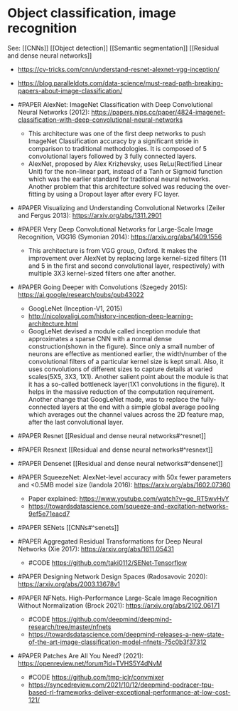 # Object classification, image recognition
See:
[[CNNs]]
[[Object detection]]
[[Semantic segmentation]]
[[Residual and dense neural networks]]

- https://cv-tricks.com/cnn/understand-resnet-alexnet-vgg-inception/
- https://blog.paralleldots.com/data-science/must-read-path-breaking-papers-about-image-classification/

- #PAPER AlexNet: ImageNet Classification with Deep Convolutional Neural Networks (2012): https://papers.nips.cc/paper/4824-imagenet-classification-with-deep-convolutional-neural-networks
	- This architecture was one of the first deep networks to push ImageNet Classification accuracy by a significant stride in comparison to traditional methodologies. It is composed of 5 convolutional layers followed by 3 fully connected layers.
	- AlexNet, proposed by Alex Krizhevsky, uses ReLu(Rectified Linear Unit) for the non-linear part, instead of a Tanh or Sigmoid function which was the earlier standard for traditional neural networks. Another problem that this architecture solved was reducing the over-fitting by using a Dropout layer after every FC layer.
- #PAPER Visualizing and Understanding Convolutional Networks (Zeiler and Fergus 2013): https://arxiv.org/abs/1311.2901
- #PAPER Very Deep Convolutional Networks for Large-Scale Image Recognition, VGG16 (Symonian 2014): https://arxiv.org/abs/1409.1556
	- This architecture is from VGG group, Oxford. It makes the improvement over AlexNet by replacing large kernel-sized filters (11 and 5 in the first and second convolutional layer, respectively) with multiple 3X3 kernel-sized filters one after another.
- #PAPER Going Deeper with Convolutions (Szegedy 2015): https://ai.google/research/pubs/pub43022
	- GoogLeNet (Inception-V1, 2015)
	- http://nicolovaligi.com/history-inception-deep-learning-architecture.html
	- GoogLeNet devised a module called inception module that approximates a sparse CNN with a normal dense construction(shown in the figure). Since only a small number of neurons are effective as mentioned earlier, the width/number of the convolutional filters of a particular kernel size is kept small. Also, it uses convolutions of different sizes to capture details at varied scales(5X5, 3X3, 1X1). Another salient point about the module is that it has a so-called bottleneck layer(1X1 convolutions in the figure). It helps in the massive reduction of the computation requirement. Another change that GoogLeNet made, was to replace the fully-connected layers at the end with a simple global average pooling which averages out the channel values across the 2D feature map, after the last convolutional layer. 
- #PAPER Resnet [[Residual and dense neural networks#^resnet]]
- #PAPER Resnext [[Residual and dense neural networks#^resnext]]
- #PAPER Densenet [[Residual and dense neural networks#^densenet]]
- #PAPER SqueezeNet: AlexNet-level accuracy with 50x fewer parameters and <0.5MB model size (Iandola 2016): https://arxiv.org/abs/1602.07360
	- Paper explained: https://www.youtube.com/watch?v=ge_RT5wvHvY 
	- https://towardsdatascience.com/squeeze-and-excitation-networks-9ef5e71eacd7
- #PAPER SENets [[CNNs#^senets]]
- #PAPER Aggregated Residual Transformations for Deep Neural Networks (Xie 2017): https://arxiv.org/abs/1611.05431
	- #CODE https://github.com/taki0112/SENet-Tensorflow
- #PAPER Designing Network Design Spaces (Radosavovic 2020): https://arxiv.org/abs/2003.13678v1
- #PAPER NFNets. High-Performance Large-Scale Image Recognition Without Normalization (Brock 2021): https://arxiv.org/abs/2102.06171
	- #CODE https://github.com/deepmind/deepmind-research/tree/master/nfnets
	- https://towardsdatascience.com/deepmind-releases-a-new-state-of-the-art-image-classification-model-nfnets-75c0b3f37312
- #PAPER Patches Are All You Need? (2021): https://openreview.net/forum?id=TVHS5Y4dNvM
	- #CODE https://github.com/tmp-iclr/convmixer
	- https://syncedreview.com/2021/10/12/deepmind-podracer-tpu-based-rl-frameworks-deliver-exceptional-performance-at-low-cost-121/
